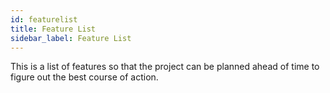 ```yaml
---
id: featurelist 
title: Feature List
sidebar_label: Feature List
---
```


This is a list of features so that the project can be planned ahead of time to
figure out the best course of action.
